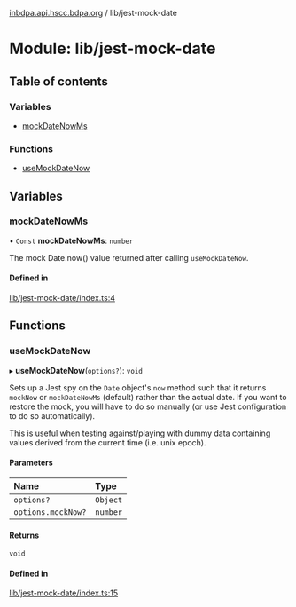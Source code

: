 [inbdpa.api.hscc.bdpa.org](../README.md) / lib/jest-mock-date

# Module: lib/jest-mock-date

## Table of contents

### Variables

- [mockDateNowMs](lib_jest_mock_date.md#mockdatenowms)

### Functions

- [useMockDateNow](lib_jest_mock_date.md#usemockdatenow)

## Variables

### mockDateNowMs

• `Const` **mockDateNowMs**: `number`

The mock Date.now() value returned after calling `useMockDateNow`.

#### Defined in

[lib/jest-mock-date/index.ts:4](https://github.com/nhscc/inbdpa.api.hscc.bdpa.org/blob/742232e/lib/jest-mock-date/index.ts#L4)

## Functions

### useMockDateNow

▸ **useMockDateNow**(`options?`): `void`

Sets up a Jest spy on the `Date` object's `now` method such that it returns
`mockNow` or `mockDateNowMs` (default) rather than the actual date. If you
want to restore the mock, you will have to do so manually (or use Jest
configuration to do so automatically).

This is useful when testing against/playing with dummy data containing values
derived from the current time (i.e. unix epoch).

#### Parameters

| Name | Type |
| :------ | :------ |
| `options?` | `Object` |
| `options.mockNow?` | `number` |

#### Returns

`void`

#### Defined in

[lib/jest-mock-date/index.ts:15](https://github.com/nhscc/inbdpa.api.hscc.bdpa.org/blob/742232e/lib/jest-mock-date/index.ts#L15)
